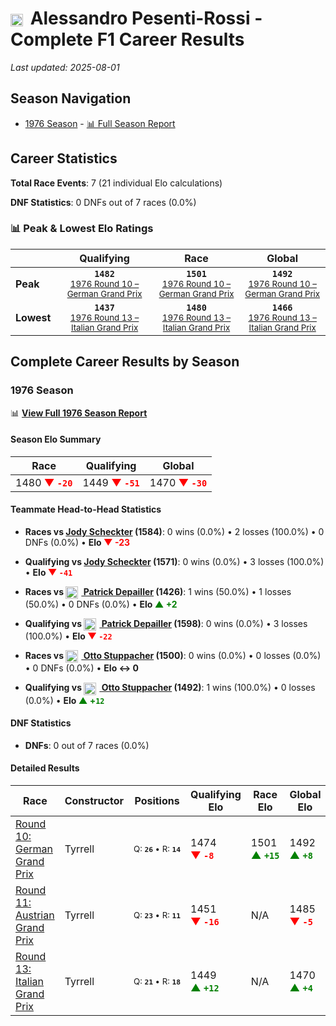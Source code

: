 # <img src="https://upload.wikimedia.org/wikipedia/commons/0/03/Flag_of_Italy.svg" alt="Italy" width="20" height="auto" style="vertical-align: middle; margin-right: 5px;" onerror="this.outerHTML='🇮🇹'; this.style.marginRight='5px';"/> Alessandro Pesenti-Rossi - Complete F1 Career Results

*Last updated: 2025-08-01*

## Season Navigation

- [1976 Season](#1976-season) - [📊 Full Season Report](../seasons/1976-season-report)

## Career Statistics

**Total Race Events**: 7 (21 individual Elo calculations)

**DNF Statistics**: 0 DNFs out of 7 races (0.0%)

### 📊 Peak & Lowest Elo Ratings

| &nbsp; | Qualifying | Race | Global |
|-------|------------|------|--------|
| **Peak** | <center>**`1482`**<br/><small>[1976 Round 10 – German Grand Prix](../seasons/1976-season-report#round-10-german-grand-prix)</small></center> | <center>**`1501`**<br/><small>[1976 Round 10 – German Grand Prix](../seasons/1976-season-report#round-10-german-grand-prix)</small></center> | <center>**`1492`**<br/><small>[1976 Round 10 – German Grand Prix](../seasons/1976-season-report#round-10-german-grand-prix)</small></center> |
| **Lowest** | <center>**`1437`**<br/><small>[1976 Round 13 – Italian Grand Prix](../seasons/1976-season-report#round-13-italian-grand-prix)</small></center> | <center>**`1480`**<br/><small>[1976 Round 13 – Italian Grand Prix](../seasons/1976-season-report#round-13-italian-grand-prix)</small></center> | <center>**`1466`**<br/><small>[1976 Round 13 – Italian Grand Prix](../seasons/1976-season-report#round-13-italian-grand-prix)</small></center> |


## Complete Career Results by Season

### 1976 Season

📊 **[View Full 1976 Season Report](../seasons/1976-season-report)**

#### Season Elo Summary

| Race | Qualifying | Global |
|------|------------|--------|
| 1480 **<span style="color: red;">▼&nbsp;`-20`</span>** | 1449 **<span style="color: red;">▼&nbsp;`-51`</span>** | 1470 **<span style="color: red;">▼&nbsp;`-30`</span>** |

#### Teammate Head-to-Head Statistics

- **Races vs [Jody Scheckter](jody-scheckter) (1584)**: 0 wins (0.0%) • 2 losses (100.0%) • 0 DNFs (0.0%) • **Elo <span style="color: red;">▼&nbsp;-23</span>**
- **Qualifying vs [Jody Scheckter](jody-scheckter) (1571)**: 0 wins (0.0%) • 3 losses (100.0%) • **Elo <span style="color: red;">▼&nbsp;`-41`</span>**

- **Races vs [<img src="https://upload.wikimedia.org/wikipedia/commons/c/c3/Flag_of_France.svg" alt="France" width="20" height="auto" style="vertical-align: middle; margin-right: 5px;" onerror="this.outerHTML='🇫🇷'; this.style.marginRight='5px';"/> Patrick Depailler](patrick-depailler) (1426)**: 1 wins (50.0%) • 1 losses (50.0%) • 0 DNFs (0.0%) • **Elo <span style="color: green;">▲&nbsp;+2</span>**
- **Qualifying vs [<img src="https://upload.wikimedia.org/wikipedia/commons/c/c3/Flag_of_France.svg" alt="France" width="20" height="auto" style="vertical-align: middle; margin-right: 5px;" onerror="this.outerHTML='🇫🇷'; this.style.marginRight='5px';"/> Patrick Depailler](patrick-depailler) (1598)**: 0 wins (0.0%) • 3 losses (100.0%) • **Elo <span style="color: red;">▼&nbsp;`-22`</span>**

- **Races vs [<img src="https://upload.wikimedia.org/wikipedia/commons/4/41/Flag_of_Austria.svg" alt="Austria" width="20" height="auto" style="vertical-align: middle; margin-right: 5px;" onerror="this.outerHTML='🇦🇹'; this.style.marginRight='5px';"/> Otto Stuppacher](otto-stuppacher) (1500)**: 0 wins (0.0%) • 0 losses (0.0%) • 0 DNFs (0.0%) • **Elo ↔ 0**
- **Qualifying vs [<img src="https://upload.wikimedia.org/wikipedia/commons/4/41/Flag_of_Austria.svg" alt="Austria" width="20" height="auto" style="vertical-align: middle; margin-right: 5px;" onerror="this.outerHTML='🇦🇹'; this.style.marginRight='5px';"/> Otto Stuppacher](otto-stuppacher) (1492)**: 1 wins (100.0%) • 0 losses (0.0%) • **Elo <span style="color: green;">▲&nbsp;+`12`</span>**

#### DNF Statistics

- **DNFs**: 0 out of 7 races (0.0%)

#### Detailed Results

| Race | Constructor | Positions | Qualifying Elo | Race Elo | Global Elo | Teammate |
|------|-------------|-----------|----------------|----------|------------|----------|
| [Round 10: German Grand Prix](../seasons/1976-season-report#round-10-german-grand-prix) | Tyrrell | <small>Q:&nbsp;**`26`**&nbsp;•&nbsp;R:&nbsp;**`14`**</small> | 1474 **<span style="color: red;">▼&nbsp;`-8`</span>** | 1501 **<span style="color: green;">▲&nbsp;`+15`</span>** | 1492 **<span style="color: green;">▲&nbsp;`+8`</span>** | [Jody Scheckter](jody-scheckter)<br/><small>Q:&nbsp;**`8`**&nbsp;•&nbsp;R:&nbsp;**`2`**</small> |
| [Round 11: Austrian Grand Prix](../seasons/1976-season-report#round-11-austrian-grand-prix) | Tyrrell | <small>Q:&nbsp;**`23`**&nbsp;•&nbsp;R:&nbsp;**`11`**</small> | 1451 **<span style="color: red;">▼&nbsp;`-16`</span>** | N/A | 1485 **<span style="color: red;">▼&nbsp;`-5`</span>** | [<img src="https://upload.wikimedia.org/wikipedia/commons/c/c3/Flag_of_France.svg" alt="France" width="20" height="auto" style="vertical-align: middle; margin-right: 5px;" onerror="this.outerHTML='🇫🇷'; this.style.marginRight='5px';"/> Patrick Depailler](patrick-depailler)<br/><small>Q:&nbsp;**`13`**&nbsp;•&nbsp;R:&nbsp;**`DNF`**</small> |
| [Round 13: Italian Grand Prix](../seasons/1976-season-report#round-13-italian-grand-prix) | Tyrrell | <small>Q:&nbsp;**`21`**&nbsp;•&nbsp;R:&nbsp;**`18`**</small> | 1449 **<span style="color: green;">▲&nbsp;`+12`</span>** | N/A | 1470 **<span style="color: green;">▲&nbsp;`+4`</span>** | [Jody Scheckter](jody-scheckter)<br/><small>Q:&nbsp;**`2`**&nbsp;•&nbsp;R:&nbsp;**`5`**</small> |

